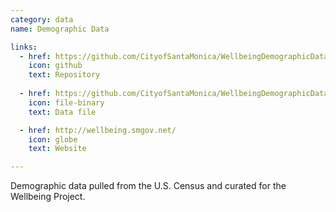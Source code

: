 ```yaml
---
category: data
name: Demographic Data

links:
  - href: https://github.com/CityofSantaMonica/WellbeingDemographicData
    icon: github
    text: Repository
    
  - href: https://github.com/CityofSantaMonica/WellbeingDemographicData/blob/master/Wellbeing%20Demographics.xlsx?raw=true
    icon: file-binary
    text: Data file

  - href: http://wellbeing.smgov.net/
    icon: globe
    text: Website

---
```


Demographic data pulled from the U.S. Census and curated for the Wellbeing Project.
